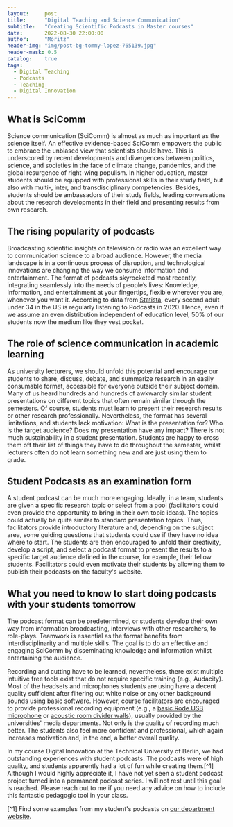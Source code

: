 ```yaml
---
layout:     post
title:      "Digital Teaching and Science Communication" 
subtitle:   "Creating Scientific Podcasts in Master courses"
date:       2022-08-30 22:00:00
author:     "Moritz"
header-img: "img/post-bg-tommy-lopez-765139.jpg"
header-mask: 0.5
catalog:    true
tags:
  - Digital Teaching
  - Podcasts
  - Teaching
  - Digital Innovation
---
```


## What is SciComm
Science communication (SciComm) is almost as much as important as the science itself. An effective evidence-based SciComm empowers the public to embrace the unbiased view that scientists should have. This is underscored by recent developments and divergences between politics, science, and societies in the face of climate change, pandemics, and the global resurgence of right-wing populism. 
In higher education, master students should be equipped with professional skills in their study field, but also with multi-, inter, and transdisciplinary competencies. Besides, students should be ambassadors of their study fields, leading conversations about the research developments in their field and  presenting results from own research.

## The rising popularity of podcasts
Broadcasting scientific insights on television or radio was an excellent way to communication science to a broad audience.
However, the media landscape is in a continuous process of disruption, and technological innovations are changing the way we consume information and entertainment. The format of podcasts skyrocketed most recently, integrating seamlessly into the needs of people’s lives: Knowledge, Information, and entertainment at your fingertips, flexible wherever you are, whenever you want it. 
According to data from [Statista](https://www.statista.com/statistics/912381/united-states-monthly-podcast-listening-age/), every second adult under 34 in the US is regularly listening to Podcasts in 2020. Hence, even if we assume an even distribution independent of education level, 50% of our students now the medium like they vest pocket. 

## The role of science communication in academic learning
As university lecturers, we should unfold this potential and encourage our students to share, discuss, debate, and summarize research in an easily consumable format, accessible for everyone outside their subject domain. Many of us heard hundreds and hundreds of awkwardly similar student presentations on different topics that often remain similar through the semesters. Of course, students must learn to present their research results or other research professionally. Nevertheless, the format has several limitations, and students lack motivation: What is the presentation for? Who is the target audience? Does my presentation have any impact? There is not much sustainability in a student presentation. Students are happy to cross them off their list of things they have to do throughout the semester, whilst lecturers often do not learn something new and are just using them to grade.

## Student Podcasts as an examination form
A student podcast can be much more engaging. Ideally, in a team, students are given a specific research topic or select from a pool (facilitators could even provide the opportunity to bring in their own topic ideas). The topics could actually be quite similar to standard presentation topics. Thus, facilitators provide introductory literature and, depending on the subject area, some guiding questions that students could use if they have no idea where to start. The students are then encouraged to unfold their creativity, develop a script, and select a podcast format to present the results to a specific target audience defined in the course, for example, their fellow students. Facilitators could even motivate their students by allowing them to publish their podcasts on the faculty's website. 

## What you need to know to start doing podcasts with your students tomorrow
The podcast format can be predetermined, or students develop their own way from information broadcasting, interviews with other researchers, to role-plays. Teamwork is essential as the format benefits from interdisciplinarity and multiple skills. The goal is to do an effective and engaging SciComm by disseminating knowledge and information whilst entertaining the audience.

Recording and cutting have to be learned, nevertheless, there exist multiple intuitive free tools exist that do not require specific training (e.g., Audacity). Most of the headsets and microphones students are using have a decent quality sufficient after filtering out white noise or any other background sounds using basic software. However, course facilitators are encouraged to provide professional recording equipment (e.g., a [basic Rode USB microphone](https://www.musicstore.de/de_DE/EUR/Rode-NT-USB-Mini/art-REC0014790-000?campaign=GShopping/DE&ProgramUUID=rrLAqJarLjMAAAFl.gZyjI8h&gclid=CjwKCAiA-_L9BRBQEiwA-bm5frlyrq39uvaDNByPN50UBNAfSQ3ixycnlCXvMzSxI7iTvcQZprqJjBoC9mMQAvD_BwE) or [acoustic room divider walls](https://www.kirstein.de/Mikrofonzubehoer/Marantz-Sound-Shield.html?gclid=CjwKCAiA-_L9BRBQEiwA-bm5fhdu4t7NFgYmeFizEZIhXNXZv9XO7jmjelyCkhCjfk-KuzRWWpkzUxoCF7sQAvD_BwE&gclsrc=aw.ds)), usually provided by the universities' media departments. Not only is the quality of recording much better. The students also feel more confident and professional, which again increases motivation and, in the end, a better overall quality.
 
In my course Digital Innovation at the Technical University of Berlin, we had outstanding experiences with student podcasts. The podcasts were of high quality, and students apparently had a lot of fun while creating them.[^1] Although I would highly appreciate it, I have not yet seen a student podcast project turned into a permanent podcast series. I will not rest until this goal is reached. Please reach out to me if you need any advice on how to include this fantastic pedagogic tool in your class.



[^1] Find some examples from my student's podcasts on [our department website](https://www.inno.tu-berlin.de/menue/teaching/student_podcasts/digital_innovation_summer_semester_2020/). 

